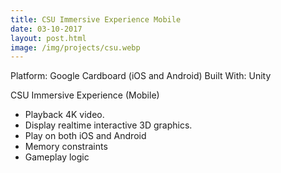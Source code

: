 ```yaml
---
title: CSU Immersive Experience Mobile
date: 03-10-2017
layout: post.html
image: /img/projects/csu.webp
---
```


Platform: Google Cardboard (iOS and Android)
Built With: Unity

CSU Immersive Experience (Mobile)

- Playback 4K video.
- Display realtime interactive 3D graphics.
- Play on both iOS and Android
- Memory constraints
- Gameplay logic

[csuvr]:/projects/csu-mobile.html
[ios]:https://itunes.apple.com/us/app/csu-immersive-experience/id1202386168?mt=8
[android]:https://play.google.com/store/apps/details?id=com.bluepenguin.csu&hl=en
